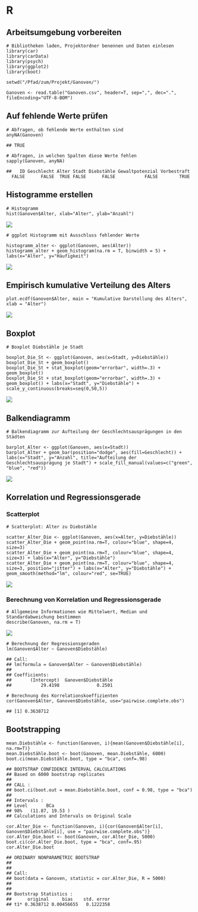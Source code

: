 
# R
## Arbeitsumgebung vorbereiten


```
# Bibliotheken laden, Projektordner benennen und Daten einlesen
library(car) 
library(carData)
library(psych)
library(ggplot2)
library(boot)

setwd("/Pfad/zum/Projekt/Ganoven/")

Ganoven <- read.table("Ganoven.csv", header=T, sep=",", dec=".", fileEncoding="UTF-8-BOM")
```

## Auf fehlende Werte prüfen
```
# Abfragen, ob fehlende Werte enthalten sind
anyNA(Ganoven)
```
```
## TRUE
```
```
# Abfragen, in welchen Spalten diese Werte fehlen
sapply(Ganoven, anyNA)
```

```
##   ID Geschlecht Alter Stadt Diebstähle Gewaltpotenzial Vorbestraft 
  FALSE      FALSE  TRUE FALSE      FALSE           FALSE        TRUE
```


## Histogramme erstellen
```
# Histogramm
hist(Ganoven$Alter, xlab="Alter", ylab="Anzahl")
```
![](images/Histogramm_alter_der_Ganoven.png)
```
# ggplot Histogramm mit Ausschluss fehlender Werte

histogramm_alter <- ggplot(Ganoven, aes(Alter))
histogramm_alter + geom_histogram(na.rm = T, binwidth = 5) + labs(x="Alter", y="Häufigkeit")
```
![](images/Histogramm_Alter_2.png)

## Empirisch kumulative Verteilung des Alters
```
plot.ecdf(Ganoven$Alter, main = "Kumulative Darstellung des Alters", xlab = "Alter")
```
![](images/Empirisch_kumulative_Verteilung_des_alters.png)

## Boxplot
```
# Boxplot Diebstähle je Stadt

boxplot_Die_St <- ggplot(Ganoven, aes(x=Stadt, y=Diebstähle))
boxplot_Die_St + geom_boxplot()
boxplot_Die_St + stat_boxplot(geom="errorbar", width=.3) + geom_boxplot()
boxplot_Die_St + stat_boxplot(geom="errorbar", width=.3) + geom_boxplot() + labs(x="Stadt", y="Diebstähle") + scale_y_continuous(breaks=seq(0,50,5))
```
![](images/Boxplot_die_St.png)

## Balkendiagramm
```
# Balkendiagramm zur Aufteilung der Geschlechtsausprägungen in den Städten

barplot_Alter <- ggplot(Ganoven, aes(x=Stadt))
barplot_Alter + geom_bar(position="dodge", aes(fill=Geschlecht)) + labs(x="Stadt", y="Anzahl", title="Aufteilung der Geschlechtsausprägung je Stadt") + scale_fill_manual(values=c("green", "blue", "red"))

```
![](Balkendiagramm_mdw.png)

## Korrelation und Regressionsgerade
### Scatterplot
```
# Scatterplot: Alter zu Diebstähle

scatter_Alter_Die <- ggplot(Ganoven, aes(x=Alter, y=Diebstähle))
scatter_Alter_Die + geom_point(na.rm=T, colour="blue", shape=4, size=3)
scatter_Alter_Die + geom_point(na.rm=T, colour="blue", shape=4, size=3) + labs(x="Alter", y="Diebstähle")
scatter_Alter_Die + geom_point(na.rm=T, colour="blue", shape=4, size=3, position="jitter") + labs(x="Alter", y="Diebstähle") + geom_smooth(method="lm", colour="red", se=TRUE) 
```
![](images/Scatterplot.png)

### Berechnung von  Korrelation und Regressionsgerade
```
# Allgemeine Informationen wie Mittelwert, Median und Standardabweichung bestimmen
describe(Ganoven, na.rm = T)
```
![](images/describeby.png)
```
# Berechnung der Regressionsgeraden
lm(Ganoven$Alter ~ Ganoven$Diebstähle)
```
```
## Call:
## lm(formula = Ganoven$Alter ~ Ganoven$Diebstähle)
##
## Coefficients:
##       (Intercept)  Ganoven$Diebstähle 
##           29.4198              0.2501  
```
```
# Berechnung des Korrelationskoeffizienten
cor(Ganoven$Alter, Ganoven$Diebstähle, use="pairwise.complete.obs")
```
```
## [1] 0.3638712
```


##  Bootstrapping
```
mean.Diebstähle <- function(Ganoven, i){mean(Ganoven$Diebstähle[i], na.rm=T)}
mean.Diebstähle.boot <- boot(Ganoven, mean.Diebstähle, 6000)
boot.ci(mean.Diebstähle.boot, type = "bca", conf=.98)
```

```
## BOOTSTRAP CONFIDENCE INTERVAL CALCULATIONS
## Based on 6000 bootstrap replicates
## 
## CALL : 
## boot.ci(boot.out = mean.Diebstähle.boot, conf = 0.98, type = "bca")
## 
## Intervals : 
## Level       BCa          
## 98%   (11.87, 19.53 )  
## Calculations and Intervals on Original Scale
```

```
cor.Alter_Die <- function(Ganoven, i){cor(Ganoven$Alter[i], Ganoven$Diebstähle[i], use = "pairwise.complete.obs")}
cor.Alter_Die.boot <- boot(Ganoven, cor.Alter_Die, 5000)
boot.ci(cor.Alter_Die.boot, type = "bca", conf=.95)
cor.Alter_Die.boot
```

```
## ORDINARY NONPARAMETRIC BOOTSTRAP
## 
## 
## Call:
## boot(data = Ganoven, statistic = cor.Alter_Die, R = 5000)
## 
## 
## Bootstrap Statistics :
##      original     bias    std. error
## t1* 0.3638712 0.00456655   0.1222358
```




